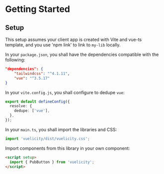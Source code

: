 # Getting Started

## Setup

This setup assumes your client app is created with Vite and vue-ts template, and you use 'npm link' to link to `my-lib` locally.

In your `package.json`, you shall have the dependencies compatible with the following:

```json
"dependencies": {
    "tailwindcss": "^4.1.11",
    "vue": "^3.5.17"
}
```

In your `vite.config.js`, you shall configure to dedupe `vue`:

```ts
export default defineConfig({
  resolve: {
    dedupe: ['vue'],
  },
});
```

In your `main.ts`, you shall import the libraries and CSS:

```ts
import 'vuelicity/dist/vuelicity.css';
```

Import components from this library in your own component:

```html
<script setup>
  import { PubButton } from 'vuelicity';
</script>
```
